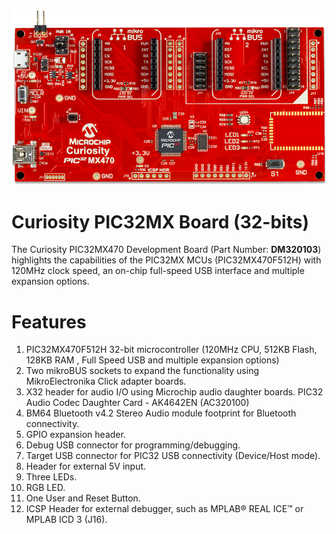 
![Curiosity PIC32MX Board](images/Curiosity_PIC32MX.png)<br>
# Curiosity PIC32MX Board (32-bits)

The Curiosity PIC32MX470 Development Board (Part Number: **DM320103**) highlights the capabilities of the PIC32MX MCUs (PIC32MX470F512H) with 120MHz clock speed, an on-chip full-speed USB interface and multiple expansion options.

# Features

1. PIC32MX470F512H 32-bit microcontroller (120MHz CPU, 512KB Flash, 128KB RAM , Full Speed USB and multiple expansion options)
2. Two mikroBUS sockets to expand the functionality using MikroElectronika Click
adapter boards.
3. X32 header for audio I/O using Microchip audio daughter boards.
	PIC32 Audio Codec Daughter Card - AK4642EN (AC320100)
4. BM64 Bluetooth v4.2 Stereo Audio module footprint for Bluetooth connectivity.
5. GPIO expansion header. 
6. Debug USB connector for programming/debugging.
7. Target USB connector for PIC32 USB connectivity (Device/Host mode).
8. Header for external 5V input.
9. Three LEDs.
10. RGB LED.
11. One User and Reset Button.
12. ICSP Header for external debugger, such as MPLAB® REAL ICE™ or MPLAB ICD 3 (J16).


